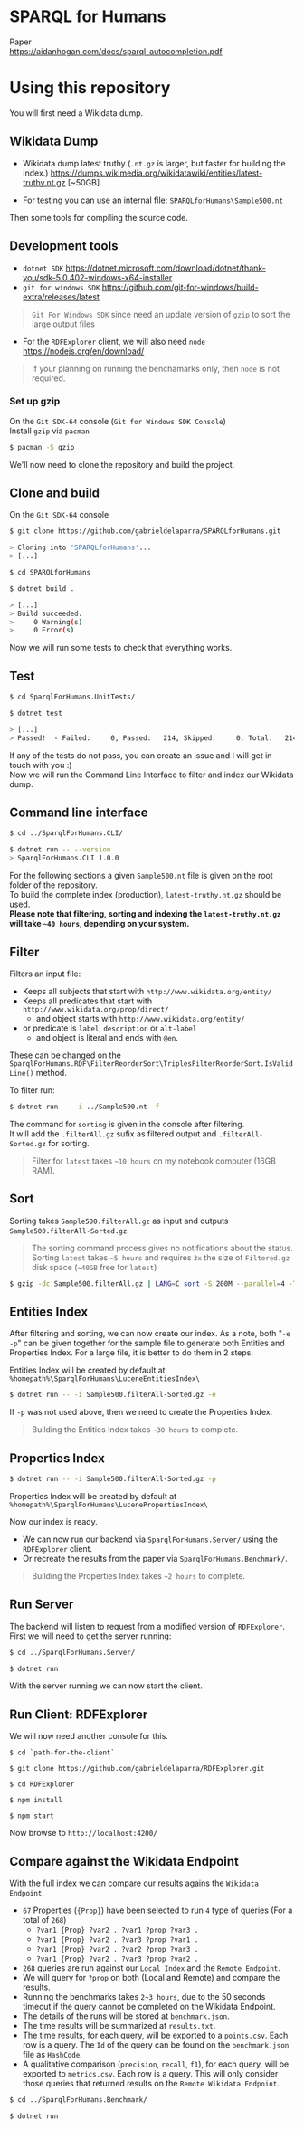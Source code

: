 # SPARQL for Humans

Paper\
https://aidanhogan.com/docs/sparql-autocompletion.pdf

# Using this repository

You will first need a Wikidata dump.

## Wikidata Dump

- Wikidata dump latest truthy (`.nt.gz` is larger, but faster for building the index.) https://dumps.wikimedia.org/wikidatawiki/entities/latest-truthy.nt.gz [~50GB]

- For testing you can use an internal file: `SPARQLforHumans\Sample500.nt`

Then some tools for compiling the source code.

## Development tools

- `dotnet SDK` https://dotnet.microsoft.com/download/dotnet/thank-you/sdk-5.0.402-windows-x64-installer
- `git for windows SDK` https://github.com/git-for-windows/build-extra/releases/latest
> `Git For Windows SDK` since need an update version of `gzip` to sort the large output files

- For the `RDFExplorer` client, we will also need `node` https://nodejs.org/en/download/
> If your planning on running the benchamarks only, then `node` is not required.

### Set up gzip
On the `Git SDK-64` console (`Git for Windows SDK Console`)\
Install `gzip` via `pacman`

``` bash
$ pacman -S gzip
```

We'll now need to clone the repository and build the project.

## Clone and build

On the `Git SDK-64` console
``` bash
$ git clone https://github.com/gabrieldelaparra/SPARQLforHumans.git

> Cloning into 'SPARQLforHumans'...
> [...]

$ cd SPARQLforHumans

$ dotnet build .

> [...]
> Build succeeded.
>     0 Warning(s)
>     0 Error(s)
```

Now we will run some tests to check that everything works.

## Test
``` bash
$ cd SparqlForHumans.UnitTests/

$ dotnet test

> [...]
> Passed!  - Failed:     0, Passed:   214, Skipped:     0, Total:   214, Duration: 9 s - SparqlForHumans.UnitTests.dll (netcoreapp3.1)
```

If any of the tests do not pass, you can create an issue and I will get in touch with you :)\
Now we will run the Command Line Interface to filter and index our Wikidata dump.

## Command line interface

``` bash
$ cd ../SparqlForHumans.CLI/

$ dotnet run -- --version
> SparqlForHumans.CLI 1.0.0
```

For the following sections a given `Sample500.nt` file is given on the root folder of the repository.\
To build the complete index (production), `latest-truthy.nt.gz` should be used.\
**Please note that filtering, sorting and indexing the `latest-truthy.nt.gz` will take `~40 hours`, depending on your system.**

## Filter

Filters an input file:
- Keeps all subjects that start with `http://www.wikidata.org/entity/`
- Keeps all predicates that start with `http://www.wikidata.org/prop/direct/`
  - and object starts with `http://www.wikidata.org/entity/`
- or predicate is `label`, `description` or `alt-label`
  - and object is literal and ends with `@en`.

These can be changed on the `SparqlForHumans.RDF\FilterReorderSort\TriplesFilterReorderSort.IsValidLine()` method.

To filter run:
``` bash
$ dotnet run -- -i ../Sample500.nt -f
```

The command for `sorting` is given in the console after filtering.\
It will add the `.filterAll.gz` sufix as filtered output and `.filterAll-Sorted.gz` for sorting.

> Filter for `latest` takes `~10 hours` on my notebook computer (16GB RAM).

## Sort

Sorting takes `Sample500.filterAll.gz` as input and outputs `Sample500.filterAll-Sorted.gz`.

> The sorting command process gives no notifications about the status.\
> Sorting `latest` takes `~5 hours` and requires `3x` the size of `Filtered.gz` disk space (`~40GB` free for `latest`)

``` bash
$ gzip -dc Sample500.filterAll.gz | LANG=C sort -S 200M --parallel=4 -T tmp/ --compress-program=gzip | gzip > Sample500.filterAll-Sorted.gz
```

## Entities Index

After filtering and sorting, we can now create our index. As a note, both "`-e -p`" can be given together for the sample file to generate both Entities and Properties Index. For a large file, it is better to do them in 2 steps.

Entities Index will be created by default at `%homepath%\SparqlForHumans\LuceneEntitiesIndex\`

``` bash
$ dotnet run -- -i Sample500.filterAll-Sorted.gz -e
```

If `-p` was not used above, then we need to create the Properties Index.

> Building the Entities Index takes `~30 hours` to complete.

## Properties Index

``` bash
$ dotnet run -- -i Sample500.filterAll-Sorted.gz -p
```
Properties Index will be created by default at `%homepath%\SparqlForHumans\LucenePropertiesIndex\`

Now our index is ready.
- We can now run our backend via `SparqlForHumans.Server/` using the `RDFExplorer` client.
- Or recreate the results from the paper via `SparqlForHumans.Benchmark/`.

> Building the Properties Index takes `~2 hours` to complete.

## Run Server
The backend will listen to request from a modified version of `RDFExplorer`. First we will need to get the server running:

``` bash
$ cd ../SparqlForHumans.Server/

$ dotnet run
```

With the server running we can now start the client.

## Run Client: RDFExplorer

We will now need another console for this.

```
$ cd `path-for-the-client`

$ git clone https://github.com/gabrieldelaparra/RDFExplorer.git

$ cd RDFExplorer

$ npm install

$ npm start
```

Now browse to `http://localhost:4200/`

## Compare against the Wikidata Endpoint

With the full index we can compare our results agains the `Wikidata Endpoint`.
- `67` Properties (`{Prop}`) have been selected to run `4` type of queries (For a total of `268`)
  - `?var1 {Prop} ?var2 . ?var1 ?prop ?var3 .`
  - `?var1 {Prop} ?var2 . ?var3 ?prop ?var1 .`
  - `?var1 {Prop} ?var2 . ?var2 ?prop ?var3 .`
  - `?var1 {Prop} ?var2 . ?var3 ?prop ?var2 .`
- `268` queries are run against our `Local Index` and the `Remote Endpoint`.
- We will query for `?prop` on both (Local and Remote) and compare the results.
- Running the benchmarks takes `2~3 hours`, due to the 50 seconds timeout if the query cannot be completed on the Wikidata Endpoint.
- The details of the runs will be stored at `benchmark.json`.
- The time results will be summarized at `results.txt`.
- The time results, for each query, will be exported to a `points.csv`. Each row is a query. The `Id` of the query can be found on the `benchmark.json` file as `HashCode`.
- A qualitative comparison (`precision`, `recall`, `f1`), for each query, will be exported to `metrics.csv`. Each row is a query. This will only consider those queries that returned results on the `Remote Wikidata Endpoint`.

``` bash
$ cd ../SparqlForHumans.Benchmark/

$ dotnet run
```
